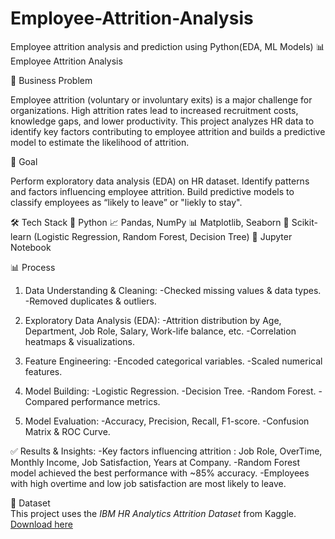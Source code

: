# Employee-Attrition-Analysis
Employee attrition analysis and prediction using Python(EDA, ML Models)
📊 Employee Attrition Analysis

📌 Business Problem

Employee attrition (voluntary or involuntary exits) is a major challenge for organizations. High attrition rates lead to increased recruitment costs, knowledge gaps, and lower productivity.
This project analyzes HR data to identify key factors contributing to employee attrition and builds a predictive model to estimate the likelihood of attrition.

🎯 Goal

Perform exploratory data analysis (EDA) on HR dataset.
Identify patterns and factors influencing employee attrition.
Build predictive models to classify employees as “likely to leave” or "liekly to stay".

🛠 Tech Stack
🐍 Python
📈 Pandas, NumPy
📊 Matplotlib, Seaborn
🤖 Scikit-learn (Logistic Regression, Random Forest, Decision Tree)
📝 Jupyter Notebook


📊 Process
1. Data Understanding & Cleaning:
-Checked missing values & data types.
-Removed duplicates & outliers.


2. Exploratory Data Analysis (EDA):
-Attrition distribution by Age, Department, Job Role, Salary, Work-life balance, etc.
-Correlation heatmaps & visualizations.

3. Feature Engineering:
-Encoded categorical variables.
-Scaled numerical features.


4. Model Building:
-Logistic Regression.
-Decision Tree.
-Random Forest.
-Compared performance metrics.

5. Model Evaluation:
-Accuracy, Precision, Recall, F1-score.
-Confusion Matrix & ROC Curve.

✅ Results & Insights:
-Key factors influencing attrition : Job Role, OverTime, Monthly Income, Job Satisfaction, Years at Company.
-Random Forest model achieved the best performance with ~85% accuracy.
-Employees with high overtime and low job satisfaction are most likely to leave.

📎 Dataset  
This project uses the *IBM HR Analytics Attrition Dataset* from Kaggle.  
[Download here](https://www.kaggle.com/datasets/pavansubhasht/ibm-hr-analytics-attrition-dataset)



